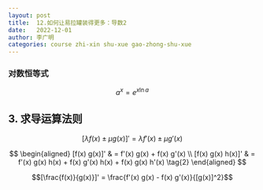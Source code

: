 ```yaml
---
layout: post
title:  12.如何让易拉罐装得更多：导数2
date:   2022-12-01
author: 李广明
categories: course zhi-xin shu-xue gao-zhong-shu-xue
---
```


### 对数恒等式

$$a^x = e^{x \ln a}$$

## 3. 求导运算法则

$$[\lambda f(x) \pm \mu g(x)]' = \lambda f'(x) \pm \mu g'(x) \tag{1}$$

$$
\begin{aligned}
    [f(x) g(x)]' & = f'(x) g(x) + f(x) g'(x) \\
    [f(x) g(x) h(x)]' & = f'(x) g(x) h(x) + f(x) g'(x) h(x) + f(x) g(x) h'(x)
    \tag{2}
\end{aligned}
$$

$$[\frac{f(x)}{g(x)}]' = \frac{f'(x) g(x) - f(x) g'(x)}{[g(x)]^2}$$